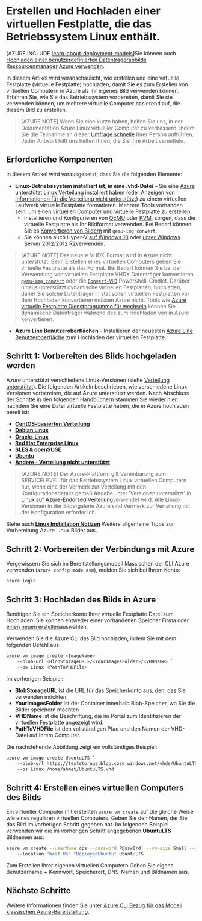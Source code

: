 <properties
    pageTitle="Erstellen und Hochladen einer Linux VHD | Microsoft Azure"
    description="Erstellen und Hochladen einer Azure virtuellen Festplatte (virtuelle Festplatte) mit dem klassischen Bereitstellungsmodell, das das Betriebssystem Linux enthält."
    services="virtual-machines-linux"
    documentationCenter=""
    authors="iainfoulds"
    manager="timlt"
    editor="tysonn"
    tags="azure-service-management"/>

<tags
    ms.service="virtual-machines-linux"
    ms.workload="infrastructure-services"
    ms.tgt_pltfrm="vm-linux"
    ms.devlang="na"
    ms.topic="article"
    ms.date="09/01/2016"
    ms.author="iainfou"/>

# <a name="creating-and-uploading-a-virtual-hard-disk-that-contains-the-linux-operating-system"></a>Erstellen und Hochladen einer virtuellen Festplatte, die das Betriebssystem Linux enthält.

[AZURE.INCLUDE [learn-about-deployment-models](../../includes/learn-about-deployment-models-classic-include.md)]Sie können auch [Hochladen einer benutzerdefinierten Datenträgerabbilds Ressourcenmanager Azure verwenden](virtual-machines-linux-upload-vhd.md).

In diesem Artikel wird veranschaulicht, wie erstellen und eine virtuelle Festplatte (virtuelle Festplatte) hochladen, damit Sie es zum Erstellen von virtuellen Computern in Azure als Ihr eigenes Bild verwenden können. Erfahren Sie, wie Sie das Betriebssystem vorbereiten, damit Sie sie verwenden können, um mehrere virtuelle Computer basierend auf, die diesem Bild zu erstellen. 

>  [AZURE.NOTE] Wenn Sie eine kurze haben, helfen Sie uns, in der Dokumentation Azure Linux virtueller Computer zu verbessern, indem Sie die Teilnahme an dieser [Umfrage schnelle](https://aka.ms/linuxdocsurvey) Ihrer Person aufführen. Jeder Antwort hilft uns helfen Ihnen, die Sie Ihre Arbeit vermitteln.

## <a name="prerequisites"></a>Erforderliche Komponenten
In diesem Artikel wird vorausgesetzt, dass Sie die folgenden Elemente:

- **Linux-Betriebssystem installiert ist, in eine .vhd-Datei** – Sie eine [Azure unterstützt Linux Verteilung](virtual-machines-linux-endorsed-distros.md) installiert haben (oder Anzeigen von [Informationen für die Verteilung nicht unterstützt](virtual-machines-linux-create-upload-generic.md)) zu einem virtuellen Laufwerk virtuelle Festplatte formatieren. Mehrere Tools vorhanden sein, um einen virtuellen Computer und virtuelle Festplatte zu erstellen:
    - Installieren und Konfigurieren von [QEMU](https://en.wikibooks.org/wiki/QEMU/Installing_QEMU) oder [KVM](http://www.linux-kvm.org/page/RunningKVM), sorgen, dass die virtuelle Festplatte als Ihr Bildformat verwenden. Bei Bedarf können Sie es [Konvertieren von Bildern](https://en.wikibooks.org/wiki/QEMU/Images#Converting_image_formats) mit `qemu-img convert`.
    - Sie können auch Hyper-V [auf Windows 10](https://msdn.microsoft.com/virtualization/hyperv_on_windows/quick_start/walkthrough_install) oder [unter Windows Server 2012/2012 R2](https://technet.microsoft.com/library/hh846766.aspx)verwenden.

> [AZURE.NOTE] Das neuere VHDX-Format wird in Azure nicht unterstützt. Beim Erstellen eines virtuellen Computers geben Sie virtuelle Festplatte als das Format. Bei Bedarf können Sie bei der Verwendung von virtuellen Festplatte VHDX Datenträger konvertieren [`qemu-img convert`](https://en.wikibooks.org/wiki/QEMU/Images#Converting_image_formats) oder die [`Convert-VHD`](https://technet.microsoft.com/library/hh848454.aspx) PowerShell-Cmdlet. Darüber hinaus unterstützt dynamische virtuellen Festplatten, hochladen, daher Sie solche Datenträger in statischen virtuellen Festplatten vor dem Hochladen konvertieren müssen Azure nicht. Tools wie [Azure virtuelle Festplatte Dienstprogramme für wechseln](https://github.com/Microsoft/azure-vhd-utils-for-go) können Sie dynamische Datenträger während des zum Hochladen von in Azure konvertieren.

- **Azure Line Benutzeroberflächen** - Installieren der neuesten [Azure Line Benutzeroberfläche](../virtual-machines-command-line-tools.md) zum Hochladen der virtuellen Festplatte.

<a id="prepimage"> </a>
## <a name="step-1-prepare-the-image-to-be-uploaded"></a>Schritt 1: Vorbereiten des Bilds hochgeladen werden

Azure unterstützt verschiedene Linux-Versionen (siehe [Verteilung unterstützt](virtual-machines-linux-endorsed-distros.md)). Die folgenden Artikeln beschrieben, wie verschiedene Linux-Versionen vorbereiten, die auf Azure unterstützt werden. Nach Abschluss der Schritte in den folgenden Handbüchern stammen Sie wieder hier, nachdem Sie eine Datei virtuelle Festplatte haben, die in Azure hochladen bereit ist:

- **[CentOS-basierten Verteilung](virtual-machines-linux-create-upload-centos.md)**
- **[Debian Linux](virtual-machines-linux-debian-create-upload-vhd.md)**
- **[Oracle-Linux](virtual-machines-linux-oracle-create-upload-vhd.md)**
- **[Red Hat Enterprise Linux](virtual-machines-linux-redhat-create-upload-vhd.md)**
- **[SLES & openSUSE](virtual-machines-linux-suse-create-upload-vhd.md)**
- **[Ubuntu](virtual-machines-linux-create-upload-ubuntu.md)**
- **[Andere - Verteilung nicht unterstützt](virtual-machines-linux-create-upload-generic.md)**

> [AZURE.NOTE] Der Azure-Plattform gilt Vereinbarung zum SERVICELEVEL für das Betriebssystem Linux virtuellen Computern nur, wenn eine der Vermerk zur Verteilung mit den Konfigurationsdetails gemäß Angabe unter 'Versionen unterstützt' in [Linux auf Azure-Endorsed Verteilung](virtual-machines-linux-endorsed-distros.md)verwendet wird. Alle Linux-Versionen in der Bildergalerie Azure sind Vermerk zur Verteilung mit der Konfiguration erforderlich.

Siehe auch **[Linux Installation Notizen](virtual-machines-linux-create-upload-generic.md#general-linux-installation-notes)** Weitere allgemeine Tipps zur Vorbereitung Azure Linux Bilder aus.


<a id="connect"> </a>
## <a name="step-2-prepare-the-connection-to-azure"></a>Schritt 2: Vorbereiten der Verbindungs mit Azure

Vergewissern Sie sich im Bereitstellungsmodell klassischen der CLI Azure verwenden (`azure config mode asm`), melden Sie sich bei Ihrem Konto:

```
azure login
```


<a id="upload"> </a>
## <a name="step-3-upload-the-image-to-azure"></a>Schritt 3: Hochladen des Bilds in Azure

Benötigen Sie ein Speicherkonto Ihrer virtuelle Festplatte Datei zum Hochladen. Sie können entweder einer vorhandenen Speicher Firma oder [einen neuen erstellen](../storage/storage-create-storage-account.md)auswählen.

Verwenden Sie die Azure CLI das Bild hochladen, indem Sie mit dem folgenden Befehl aus:

```bash
azure vm image create <ImageName> `
    --blob-url <BlobStorageURL>/<YourImagesFolder>/<VHDName> `
    --os Linux <PathToVHDFile>
```

Im vorherigen Beispiel:

- **BlobStorageURL** ist die URL für das Speicherkonto aus, den, das Sie verwenden möchten.
- **YourImagesFolder** ist der Container innerhalb Blob-Speicher, wo Sie die Bilder speichern möchten
- **VHDName** ist die Beschriftung, die im Portal zum Identifizieren der virtuellen Festplatte angezeigt wird.
- **PathToVHDFile** ist den vollständigen Pfad und den Namen der VHD-Datei auf Ihrem Computer.

Die nachstehende Abbildung zeigt ein vollständiges Beispiel:

```bash
azure vm image create UbuntuLTS `
    --blob-url https://teststorage.blob.core.windows.net/vhds/UbuntuLTS.vhd `
    --os Linux /home/ahmet/UbuntuLTS.vhd
```

## <a name="step-4-create-a-vm-from-the-image"></a>Schritt 4: Erstellen eines virtuellen Computers des Bilds
Ein virtueller Computer mit erstellten `azure vm create` auf die gleiche Weise wie eines regulären virtuellen Computers. Geben Sie den Namen, der Sie das Bild im vorherigen Schritt gegeben hat. Im folgenden Beispiel verwenden wir die im vorherigen Schritt angegebenen **UbuntuLTS** Bildnamen aus:

```bash
azure vm create --userName ops --password P@ssw0rd! --vm-size Small --ssh `
    --location "West US" "DeployedUbuntu" UbuntuLTS
```

Zum Erstellen Ihrer eigenen virtuellen Computern Geben Sie eigene Benutzername + Kennwort, Speicherort, DNS-Namen und Bildnamen aus.

## <a name="next-steps"></a>Nächste Schritte

Weitere Informationen finden Sie unter [Azure CLI Bezug für das Modell klassischen Azure-Bereitstellung](../virtual-machines-command-line-tools.md).

[Step 1: Prepare the image to be uploaded]: #prepimage
[Step 2: Prepare the connection to Azure]: #connect
[Step 3: Upload the image to Azure]: #upload
